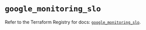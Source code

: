 # `google_monitoring_slo`

Refer to the Terraform Registry for docs: [`google_monitoring_slo`](https://registry.terraform.io/providers/hashicorp/google-beta/6.2.0/docs/resources/google_monitoring_slo).
